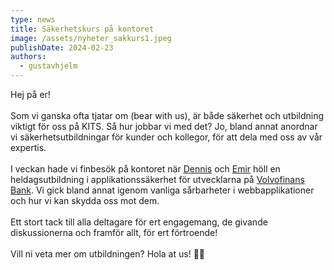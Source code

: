 ```yaml
---
type: news
title: Säkerhetskurs på kontoret
image: /assets/nyheter_sakkurs1.jpeg
publishDate: 2024-02-23
authors:
  - gustavhjelm
---
```

Hej på er!\
\
Som vi ganska ofta tjatar om (bear with us), är både säkerhet och utbildning viktigt för oss på KITS. Så hur jobbar vi med det? Jo, bland annat anordnar vi säkerhetsutbildningar för kunder och kollegor, för att dela med oss av vår expertis.\
\
I veckan hade vi finbesök på kontoret när [Dennis](https://www.linkedin.com/in/ACoAACGfxrsBmcdo87mcF8zMuj3GqUL5c8N9vAU) och [Emir](https://www.linkedin.com/in/ACoAADnNwhEB5Q1OAfc2WJjpzdkra4eDPPSq8v4) höll en heldagsutbildning i applikationssäkerhet för utvecklarna på [Volvofinans Bank](https://www.linkedin.com/company/volvofinansbank/). Vi gick bland annat igenom vanliga sårbarheter i webbapplikationer och hur vi kan skydda oss mot dem.\
\
Ett stort tack till alla deltagare för ert engagemang, de givande diskussionerna och framför allt, för ert förtroende!\
\
Vill ni veta mer om utbildningen? Hola at us! 👋🏻

<div class="image-grid"><img src="/assets/nyheter_sakkurs1.jpeg" alt=""><img src="/assets/nyheter_sakkurs2.jpeg" alt=""><img src="/assets/nyheter_sakkurs3.jpeg" alt=""></div>